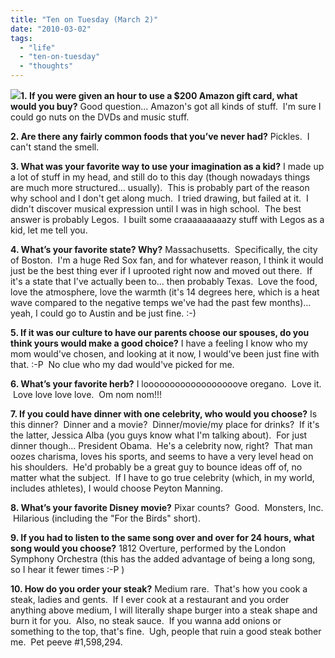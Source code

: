 ```yaml
---
title: "Ten on Tuesday (March 2)"
date: "2010-03-02"
tags:
  - "life"
  - "ten-on-tuesday"
  - "thoughts"
---
```


**[![](http://rootsandrings.files.wordpress.com/2009/10/rr10tuesday.jpg?w=125&h=125&h=125)](http://rootsandrings.wordpress.com/)1. If you were given an hour to use a $200 Amazon gift card, what would you buy?** Good question... Amazon's got all kinds of stuff.  I'm sure I could go nuts on the DVDs and music stuff.

**2. Are there any fairly common foods that you’ve never had?** Pickles.  I can't stand the smell.

**3. What was your favorite way to use your imagination as a kid?** I made up a lot of stuff in my head, and still do to this day (though nowadays things are much more structured... usually).  This is probably part of the reason why school and I don't get along much.  I tried drawing, but failed at it.  I didn't discover musical expression until I was in high school.  The best answer is probably Legos.  I built some craaaaaaaaazy stuff with Legos as a kid, let me tell you.

**4. What’s your favorite state? Why?** Massachusetts.  Specifically, the city of Boston.  I'm a huge Red Sox fan, and for whatever reason, I think it would just be the best thing ever if I uprooted right now and moved out there.  If it's a state that I've actually been to... then probably Texas.  Love the food, love the atmosphere, love the warmth (it's 14 degrees here, which is a heat wave compared to the negative temps we've had the past few months)... yeah, I could go to Austin and be just fine. :-)

**5. If it was our culture to have our parents choose our spouses, do you think yours would make a good choice?** I have a feeling I know who my mom would've chosen, and looking at it now, I would've been just fine with that. :-P  No clue who my dad would've picked for me.

**6. What’s your favorite herb?** I loooooooooooooooooove oregano.  Love it.  Love love love love.  Om nom nom!!!

**7. If you could have dinner with one celebrity, who would you choose?** Is this dinner?  Dinner and a movie?  Dinner/movie/my place for drinks?  If it's the latter, Jessica Alba (you guys know what I'm talking about).  For just dinner though... President Obama.  He's a celebrity now, right?  That man oozes charisma, loves his sports, and seems to have a very level head on his shoulders.  He'd probably be a great guy to bounce ideas off of, no matter what the subject.  If I have to go true celebrity (which, in my world, includes athletes), I would choose Peyton Manning.

**8. What’s your favorite Disney movie?** Pixar counts?  Good.  Monsters, Inc.  Hilarious (including the "For the Birds" short).

**9. If you had to listen to the same song over and over for 24 hours, what song would you choose?** 1812 Overture, performed by the London Symphony Orchestra (this has the added advantage of being a long song, so I hear it fewer times :-P )

**10. How do you order your steak?** Medium rare.  That's how you cook a steak, ladies and gents.  If I ever cook at a restaurant and you order anything above medium, I will literally shape burger into a steak shape and burn it for you.  Also, no steak sauce.  If you wanna add onions or something to the top, that's fine.  Ugh, people that ruin a good steak bother me.  Pet peeve #1,598,294.
